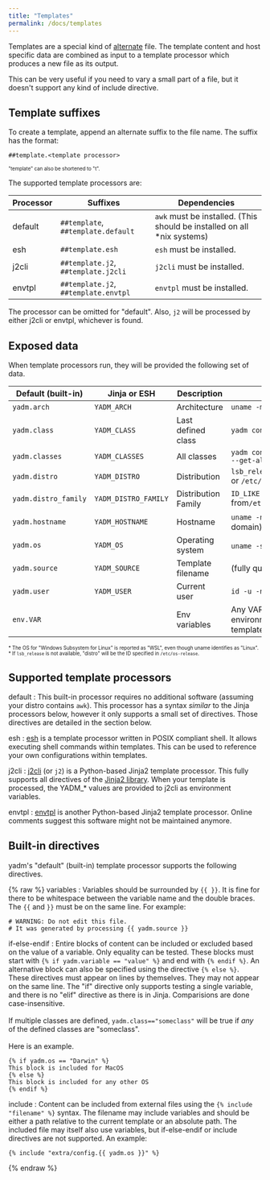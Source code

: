 ```yaml
---
title: "Templates"
permalink: /docs/templates
---
```

Templates are a special kind of [alternate](/docs/alternates) file. The template
content and host specific data are combined as input to a template processor
which produces a new file as its output.

This can be very useful if you need to vary a small part of a file, but it
doesn't support any kind of include directive.

## Template suffixes

To create a template, append an alternate suffix to the file name.
The suffix has the format:

    ##template.<template processor>

<sub><sup>
"template" can also be shortened to "t".
</sup></sub>

The supported template processors are:

| Processor | Suffixes                             | Dependencies                                                            |
| -         | -                                    | -                                                                       |
| default   | `##template`, `##template.default`   | `awk` must be installed. (This should be installed on all *nix systems) |
| esh       | `##template.esh`                     | `esh` must be installed.                                                |
| j2cli     | `##template.j2`, `##template.j2cli`  | `j2cli` must be installed.                                              |
| envtpl    | `##template.j2`, `##template.envtpl` | `envtpl` must be installed.                                             |

The processor can be omitted for "default".
Also, `j2` will be processed by either j2cli or envtpl, whichever is found.

## Exposed data

When template processors run, they will be provided the following set of data.


| Default (built-in)   | Jinja or ESH         | Description         | Source                                                                      |
| -                    | -                    | -                   | -                                                                           |
| `yadm.arch`          | `YADM_ARCH`          | Architecture        | <code>uname&nbsp;&#8209;m</code>                                            |
| `yadm.class`         | `YADM_CLASS`         | Last defined class  | <code>yadm&nbsp;config&nbsp;local.class</code>                              |
| `yadm.classes`       | `YADM_CLASSES`       | All classes         | <code>yadm&nbsp;config &#8209;&#8209;get&#8209;all&nbsp;local.class</code>  |
| `yadm.distro`        | `YADM_DISTRO`        | Distribution        | <code>lsb_release&nbsp;&#8209;si</code><br/>or <code>/etc/os-release</code> |
| `yadm.distro_family` | `YADM_DISTRO_FAMILY` | Distribution Family | `ID_LIKE` from<code>/etc/os&#8209;release</code>                            |
| `yadm.hostname`      | `YADM_HOSTNAME`      | Hostname            | <code>uname&nbsp;&#8209;n</code> (without domain)                           |
| `yadm.os`            | `YADM_OS`            | Operating system    | <code>uname&nbsp;&#8209;s</code> <sup>*</sup>                               |
| `yadm.source`        | `YADM_SOURCE`        | Template filename   | (fully qualified path)                                                      |
| `yadm.user`          | `YADM_USER`          | Current user        | <code>id&nbsp;&#8209;u&nbsp;&#8209;n</code>                                 |
| `env.VAR`            |                      | Env variables       | Any VAR in the environment while yadm templates are processed               |

<sub><sup>*
The OS for "Windows Subsystem for Linux" is reported as "WSL", even though uname identifies as "Linux".
<br/>
*
If `lsb_release` is not available, "distro" will be the ID specified in `/etc/os-release`.
</sup></sub>

## Supported template processors

default
: This built-in processor requires no additional software (assuming your distro
contains `awk`). This processor has a syntax _similar_ to the Jinja processors
below, however it only supports a small set of directives. Those directives are
detailed in the section below.

esh
: [esh][esh] is a template processor written in POSIX compliant shell. It allows
executing shell commands within templates.  This  can  be used  to reference
your own configurations within templates.

j2cli
: [j2cli][j2cli] (or `j2`) is a Python-based Jinja2 template processor. This
fully supports all directives of the [Jinja2 library][jinja]. When your template is
processed, the YADM_* values are provided to j2cli as environment variables.

envtpl
: [envtpl][envtpl] is another Python-based Jinja2 template processor. Online
comments suggest this software might not be maintained anymore.

## Built-in directives
yadm's "default" (built-in) template processor supports the following directives.

{% raw %}
variables
: Variables should be surrounded by `{{ }}`. It is fine for there to be
whitespace between the variable name and the double braces. The `{{` and
`}}` must be on the same line. For example:

```jinja
# WARNING: Do not edit this file.
# It was generated by processing {{ yadm.source }}
```

if-else-endif
: Entire blocks of content can be included or excluded based on the value of a
variable. Only equality can be tested. These blocks must start with
`{% if yadm.variable == "value" %}` and end with `{% endif %}`. An alternative
block can also be specified using the directive `{% else %}`. These directives
must appear on lines by themselves. They may not appear on the same line. The
"if" directive only supports testing a single variable, and there is no "elif"
directive as there is in Jinja. Comparisions are done case-insensitive.
<br><br>
If multiple classes are defined, `yadm.class=="someclass"` will be true if *any*
of the defined classes are "someclass".
<br><br>
Here is an example.

```jinja
{% if yadm.os == "Darwin" %}
This block is included for MacOS
{% else %}
This block is included for any other OS
{% endif %}
```

include
: Content can be included from external files using the
`{% include "filename" %}` syntax. The filename may include variables and
should be either a path relative to the current template or an absolute
path. The included file may itself also use variables, but if-else-endif or
include directives are not supported. An example:

```jinja
{% include "extra/config.{{ yadm.os }}" %}
```

{% endraw %}

[envtpl]: https://github.com/andreasjansson/envtpl
[esh]: https://github.com/jirutka/esh
[j2cli]: https://github.com/kolypto/j2cli
[jinja]: https://jinja.palletsprojects.com
